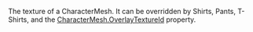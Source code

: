 The texture of a CharacterMesh. It can be overridden by Shirts, Pants,
T-Shirts, and the [CharacterMesh.OverlayTextureId](https://create.roblox.com/docs/reference/engine/classes/CharacterMesh#OverlayTextureId) property.